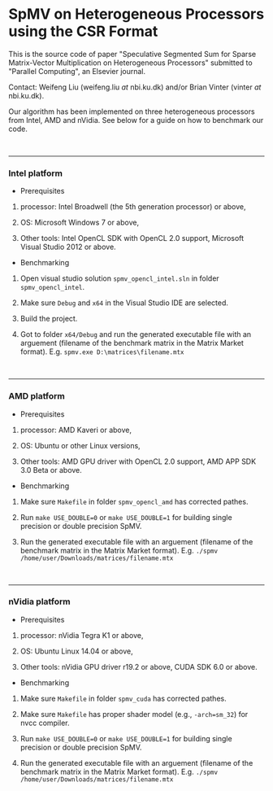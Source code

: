 # SpMV on Heterogeneous Processors using the CSR Format

This is the source code of paper "Speculative Segmented Sum for Sparse Matrix-Vector Multiplication on Heterogeneous Processors" submitted to "Parallel Computing", an Elsevier journal.

Contact: Weifeng Liu (weifeng.liu _at_ nbi.ku.dk) and/or Brian Vinter (vinter _at_ nbi.ku.dk).

Our algorithm has been implemented on three heterogeneous processors from Intel, AMD and nVidia. See below for a guide on how to benchmark our code.

<br><hr>
<h3>Intel platform</h3>

- Prerequisites

1. processor: Intel Broadwell (the 5th generation processor) or above, 

2. OS: Microsoft Windows 7 or above, 

3. Other tools: Intel OpenCL SDK with OpenCL 2.0 support, Microsoft Visual Studio 2012 or above.

- Benchmarking

1. Open visual studio solution ``spmv_opencl_intel.sln`` in folder ``spmv_opencl_intel``. 

2. Make sure `Debug` and `x64` in the Visual Studio IDE are selected.

3. Build the project.

4. Got to folder ``x64/Debug`` and run the generated executable file with an arguement (filename of the benchmark matrix in the Matrix Market format). E.g. ``spmv.exe D:\matrices\filename.mtx``

<br><hr>
<h3>AMD platform</h3>

- Prerequisites

1. processor: AMD Kaveri or above, 

2. OS: Ubuntu or other Linux versions, 

3. Other tools: AMD GPU driver with OpenCL 2.0 support, AMD APP SDK 3.0 Beta or above.

- Benchmarking

1. Make sure ``Makefile`` in folder ``spmv_opencl_amd`` has corrected pathes. 

2. Run ``make USE_DOUBLE=0`` or ``make USE_DOUBLE=1`` for building single precision or double precision SpMV.

3. Run the generated executable file with an arguement (filename of the benchmark matrix in the Matrix Market format). E.g. ``./spmv /home/user/Downloads/matrices/filename.mtx``
 
<br><hr>
<h3>nVidia platform</h3>

- Prerequisites

1. processor: nVidia Tegra K1 or above, 

2. OS: Ubuntu Linux 14.04 or above, 

3. Other tools: nVidia GPU driver r19.2 or above, CUDA SDK 6.0 or above.

- Benchmarking

1. Make sure ``Makefile`` in folder ``spmv_cuda`` has corrected pathes. 

2. Make sure ``Makefile`` has proper shader model (e.g., ``-arch=sm_32``) for nvcc compiler.

3. Run ``make USE_DOUBLE=0`` or ``make USE_DOUBLE=1`` for building single precision or double precision SpMV.

4. Run the generated executable file with an arguement (filename of the benchmark matrix in the Matrix Market format). E.g. ``./spmv /home/user/Downloads/matrices/filename.mtx``
